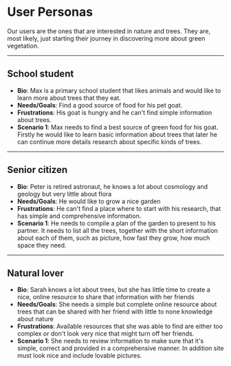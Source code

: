 # User Personas

Our users are the ones that are interested in nature and trees. They are, most
likely, just starting their journey in discovering more about green vegetation.

---

<!-- a persona -->

## School student

- **Bio**: Max is a primary school student that likes animals and would like to
  learn more about trees that they eat.
- **Needs/Goals**: Find a good source of food for his pet goat.
- **Frustrations**: His goat is hungry and he can't find simple information
  about trees.
- **Scenario 1**: Max needs to find a best source of green food for his goat.
  Firstly he would like to learn basic information about trees that later he can
  continue more details research about specific kinds of trees.

---

## Senior citizen

- **Bio**: Peter is retired astronaut, he knows a lot about cosmology and
  geology but very little about flora
- **Needs/Goals**: He would like to grow a nice garden
- **Frustrations**: He can't find a place where to start with his research, that
  has simple and comprehensive information.
- **Scenario 1**: He needs to compile a plan of the garden to present to his
  partner. It needs to list all the trees, together with the short information
  about each of them, such as picture, how fast they grow, how much space they
  need.

---

## Natural lover

- **Bio**: Sarah knows a lot about trees, but she has little time to create a
  nice, online resource to share that information with her friends
- **Needs/Goals**: She needs a simple but complete online resource about trees
  that can be shared with her friend with little to none knowledge about nature
- **Frustrations**: Available resources that she was able to find are either too
  complex or don't look very nice that might turn off her friends.
- **Scenario 1**: She needs to review information to make sure that it's simple,
  correct and provided in a comprehensive manner. In addition site must look
  nice and include lovable pictures.
